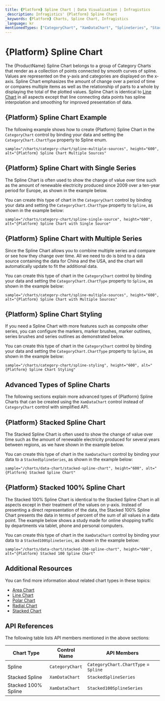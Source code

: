 ```yaml
---
title: {Platform} Spline Chart | Data Visualization | Infragistics
_description: Infragistics' {Platform} Spline Chart
_keywords: {Platform} Charts, Spline Chart, Infragistics
_language: kr
mentionedTypes: ["CategoryChart", "XamDataChart", "SplineSeries", "StackedSplineSeries", "Stacked100SplineSeries"]
---
```

# {Platform} Spline Chart

The {ProductName} Spline Chart belongs to a group of Category Charts that render as a collection of points connected by smooth curves of spline. Values are represented on the y-axis and categories are displayed on the x-axis. Spline Chart emphasizes the amount of change over a period of time or compares multiple items as well as the relationship of parts to a whole by displaying the total of the plotted values. Spline Chart is identical to [Line Chart](line-chart.md) in all aspects except that line connecting data points has spline interpolation and smoothing for improved presentation of data.

## {Platform} Spline Chart Example

The following example shows how to create {Platform} Spline Chart in the `CategoryChart` control by binding your data and setting the `CategoryChart.ChartType` property to Spline enum.

`sample="/charts/category-chart/spline-multiple-sources", height="600", alt="{Platform} Spline Chart Multiple Sources"`



<div class="divider--half"></div>

## {Platform} Spline Chart with Single Series

The Spline Chart is often used to show the change of value over time such as the amount of renewable electricity produced since 2009 over a ten-year period for Europe, as shown in the example below.

You can create this type of chart in the `CategoryChart` control by binding your data and setting the `CategoryChart.ChartType` property to `Spline`, as shown in the example below:

`sample="/charts/category-chart/spline-single-source", height="600", alt="{Platform} Spline Chart with Single Source"`



<div class="divider--half"></div>

## {Platform} Spline Chart with Multiple Series

Since the Spline Chart allows you to combine multiple series and compare or see how they change over time. All we need to do is bind to a data source containing the data for China and the USA, and the chart will automatically update to fit the additional data.

You can create this type of chart in the `CategoryChart` control by binding your data and setting the `CategoryChart.ChartType` property to `Spline`, as shown in the example below:

`sample="/charts/category-chart/spline-multiple-sources", height="600", alt="{Platform} Spline Chart with Multiple Sources"`



<div class="divider--half"></div>

## {Platform} Spline Chart Styling

If you need a Spline Chart with more features such as composite other series, you can configure the markers, marker brushes, marker outlines, series brushes and series outlines as demonstrated below.

You can create this type of chart in the `CategoryChart` control by binding your data and setting the `CategoryChart.ChartType` property to `Spline`, as shown in the example below:

`sample="/charts/category-chart/spline-styling", height="600", alt="{Platform} Spline Chart Styling"`



<div class="divider--half"></div>

## Advanced Types of Spline Charts

The following sections explain more advanced types of {Platform} Spline Charts that can be created using the `XamDataChart` control instead of `CategoryChart` control with simplified API.

## {Platform} Stacked Spline Chart

The Stacked Spline Chart is often used to show the change of value over time such as the amount of renewable electricity produced for several years between regions, as we have shown in the example below.

You can create this type of chart in the `XamDataChart` control by binding your data to a `StackedSplineSeries`, as shown in the example below:

`sample="/charts/data-chart/stacked-spline-chart", height="600", alt="{Platform} Stacked Spline Chart"`



<div class="divider--half"></div>

## {Platform} Stacked 100% Spline Chart

The Stacked 100% Spline Chart is identical to the Stacked Spline Chart in all aspects except in their treatment of the values on y-axis. Instead of presenting a direct representation of the data, the Stacked 100% Spline Chart presents the data in terms of percent of the sum of all values in a data point. The example below shows a study made for online shopping traffic by departments via tablet, phone and personal computers.

You can create this type of chart in the `XamDataChart` control by binding your data to a `Stacked100SplineSeries`, as shown in the example below:

`sample="/charts/data-chart/stacked-100-spline-chart", height="600", alt="{Platform} Stacked 100 Spline Chart"`



<div class="divider--half"></div>

## Additional Resources

You can find more information about related chart types in these topics:

- [Area Chart](area-chart.md)
- [Line Chart](spline-chart.md)
- [Polar Chart](polar-chart.md)
- [Radial Chart](radial-chart.md)
- [Stacked Chart](stacked-chart.md)

## API References

The following table lists API members mentioned in the above sections:

| Chart Type          | Control Name       | API Members |
| --------------------|--------------------|-------------------------- |
| Spline              | `CategoryChart` | `CategoryChart.ChartType` = `Spline` |
| Stacked Spline      | `XamDataChart`     | `StackedSplineSeries` |
| Stacked 100% Spline | `XamDataChart`     | `Stacked100SplineSeries` |
